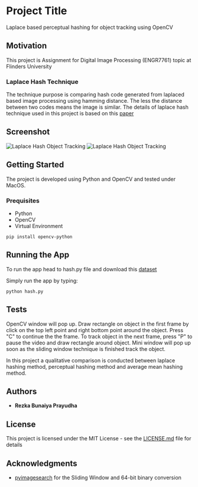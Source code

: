 # Project Title
Laplace based perceptual hashing for object tracking using OpenCV

## Motivation
This project is Assignment for Digital Image Processing (ENGR7761) topic at Flinders University

### Laplace Hash Technique
The technique purpose is comparing hash code generated from laplaced based image processing using hamming distance. The less the distance between two codes means the image is similar. The details of laplace hash technique used in this project is based on this [paper](https://doi.org/10.1007/s11042-016-3723-5)

## Screenshot
![Laplace Hash Object Tracking](Result/result.gif)
![Laplace Hash Object Tracking](Result/Result.png)


## Getting Started
The project is developed using Python and OpenCV and tested under MacOS.

### Prequisites
- Python 
- OpenCV
- Virtual Environment

```
pip install opencv-python
```

## Running the App
To run the app head to hash.py file and download this [dataset](https://flinders-my.sharepoint.com/:f:/g/personal/pray0008_flinders_edu_au/Ejrv8BzD3RxIiOpqVr47Yu0B7guroObn_hfJlpLIeFvUJA?e=xZe1e5)

Simply run the app by typing:
```
python hash.py
```

## Tests
OpenCV window will pop up. Draw rectangle on object in the first frame by click on the top left point and right bottom point  around the object. Press "C" to continue the the frame. To track object in the next frame, press "P" to pause the video and draw rectangle around object. Mini window will pop up soon as the sliding window technique is finished track the object.

In this project a qualitative comparison is conducted between laplace hashing method, perceptual hashing method and average mean hashing method.

## Authors

* **Rezka Bunaiya Prayudha**



## License

This project is licensed under the MIT License - see the [LICENSE.md](LICENSE.md) file for details

## Acknowledgments

* [pyimagesearch](https://pyimagesearch.com) for the Sliding Window and 64-bit binary conversion
